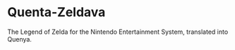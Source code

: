 # Quenta-Zeldava
The Legend of Zelda for the Nintendo Entertainment System, translated into Quenya.
